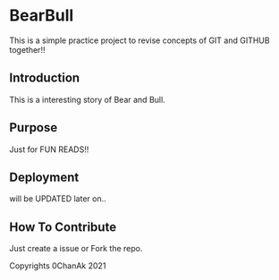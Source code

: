 # BearBull

This is a simple practice project to revise concepts of GIT and GITHUB together!!

## Introduction

This is a interesting story of Bear and Bull.

## Purpose

Just for FUN READS!!

## Deployment

will be UPDATED later on..

## How To Contribute

Just create a issue or Fork the repo.


Copyrights 0ChanAk 2021